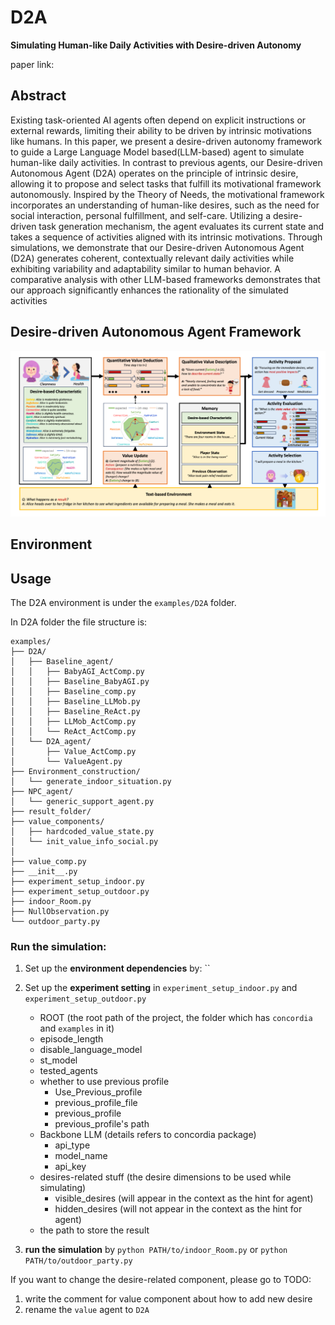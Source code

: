 # D2A
**Simulating Human-like Daily Activities with Desire-driven Autonomy**

paper link:

## Abstract

Existing task-oriented AI agents often depend on explicit instructions or external rewards, limiting their ability to be driven by intrinsic motivations like humans. In this paper, we present a desire-driven autonomy framework to guide a Large Language Model based(LLM-based) agent to simulate human-like daily activities. In contrast to previous agents, our Desire-driven Autonomous Agent (D2A) operates on the principle of intrinsic desire, allowing it to propose and select tasks that fulfill its motivational framework autonomously. Inspired by the Theory of Needs, the motivational framework incorporates an understanding of human-like desires, such as the need for social interaction, personal fulfillment, and self-care. Utilizing a desire-driven task generation mechanism, the agent evaluates its current state and takes a sequence of activities aligned with its intrinsic motivations. Through simulations, we demonstrate that our Desire-driven Autonomous Agent (D2A) generates coherent, contextually relevant daily activities while exhibiting variability and adaptability similar to human behavior. A comparative analysis with other LLM-based frameworks demonstrates that our approach significantly enhances the rationality of the simulated activities

## Desire-driven Autonomous Agent Framework

![image](imgs/framework.png)

## Environment



## Usage

The D2A environment is under the `examples/D2A` folder.

In D2A folder the file structure is:
```
examples/
├── D2A/
│   ├── Baseline_agent/
│   │   ├── BabyAGI_ActComp.py
│   │   ├── Baseline_BabyAGI.py
│   │   ├── Baseline_comp.py
│   │   ├── Baseline_LLMob.py
│   │   ├── Baseline_ReAct.py
│   │   ├── LLMob_ActComp.py
│   │   └── ReAct_ActComp.py
│   └── D2A_agent/
│       ├── Value_ActComp.py
│       └── ValueAgent.py
├── Environment_construction/
│   └── generate_indoor_situation.py
├── NPC_agent/
│   └── generic_support_agent.py
├── result_folder/
├── value_components/
│   ├── hardcoded_value_state.py
│   └── init_value_info_social.py
│
├── value_comp.py
├── __init__.py
├── experiment_setup_indoor.py
├── experiment_setup_outdoor.py
├── indoor_Room.py
├── NullObservation.py
└── outdoor_party.py
```

### Run the simulation:
1. Set up the **environment dependencies** by:
  ``
2. Set up the **experiment setting** in `experiment_setup_indoor.py` and `experiment_setup_outdoor.py`
   - ROOT (the root path of the project, the folder which has `concordia` and `examples` in it)
   - episode_length
   - disable_language_model
   - st_model
   - tested_agents
   - whether to use previous profile
     - Use_Previous_profile
     - previous_profile_file
     - previous_profile
     - previous_profile's path
   - Backbone LLM (details refers to concordia package)
     - api_type
     - model_name
     - api_key
   - desires-related stuff (the desire dimensions to be used while simulating)
     - visible_desires (will appear in the context as the hint for agent)
     - hidden_desires (will not appear in the context as the hint for agent)
   - the path to store the result

3. **run the simulation** by `python PATH/to/indoor_Room.py` or `python PATH/to/outdoor_party.py`

If you want to change the desire-related component, please go to
TODO:
1. write the comment for value component about how to add new desire
2. rename the `value` agent to `D2A`
